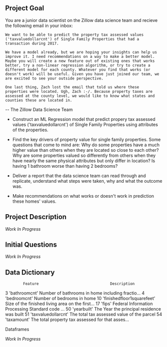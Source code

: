 Project Goal
---------------------

You are a junior data scientist on the Zillow data science team and recieve the following email in your inbox:

    We want to be able to predict the property tax assessed values ('taxvaluedollarcnt') of Single Family Properties that had a transaction during 2017.

    We have a model already, but we are hoping your insights can help us improve it. I need recommendations on a way to make a better model. Maybe you will create a new feature out of existing ones that works better, try a non-linear regression algorithm, or try to create a different model for each county. Whatever you find that works (or doesn't work) will be useful. Given you have just joined our team, we are excited to see your outside perspective.

    One last thing, Zach lost the email that told us where these properties were located. Ugh, Zach :-/. Because property taxes are assessed at the county level, we would like to know what states and counties these are located in.

-- The Zillow Data Science Team



   - Construct an ML Regression model that predict propery tax assessed values ('taxvaluedollarcnt') of Single Family Properties using attributes of the properties.

   - Find the key drivers of property value for single family properties. Some questions that come to mind are: Why do some properties have a much higher value than others when they are located so close to each other? Why are some properties valued so differently from others when they have nearly the same physical attributes but only differ in location? Is having 1 bathroom worse than having 2 bedrooms?

   - Deliver a report that the data science team can read through and replicate, understand what steps were taken, why and what the outcome was.

   - Make recommendations on what works or doesn't work in prediction these homes' values.




Project Description
-------------------

*Work In Progress*


Initial Questions
---------------------


*Work In Progress*






Data Dictionary
---------------------

 	        Feature 	                           Description
3 	'bathroomcnt'               	Number of bathrooms in home including fractio...
4 	'bedroomcnt' 	                Number of bedrooms in home
10 	'finishedfloor1squarefeet'   	Size of the finished living area on the first...
17 	'fips'                  	    Federal Information Processing Standard code ...
50 	'yearbuilt' 	                The Year the principal residence was built
51 	'taxvaluedollarcnt'         	The total tax assessed value of the parcel
54 	'taxamount' 	                The total property tax assessed for that asses...


Dataframes

*Work In Progress*


